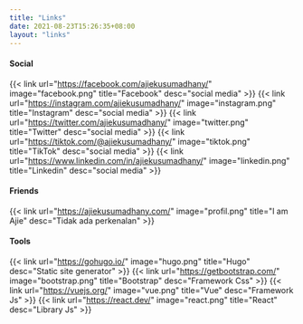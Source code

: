 ```yaml
---
title: "Links"
date: 2021-08-23T15:26:35+08:00
layout: "links"
---
```


#### Social

{{< link url="https://facebook.com/ajiekusumadhany/" image="facebook.png" title="Facebook" desc="social media" >}}
{{< link url="https://instagram.com/ajiekusumadhany/" image="instagram.png" title="Instagram" desc="social media" >}}
{{< link url="https://twitter.com/ajiekusumadhany/" image="twitter.png" title="Twitter" desc="social media" >}}
{{< link url="https://tiktok.com/@ajiekusumadhany/" image="tiktok.png" title="TikTok" desc="social media" >}}
{{< link url="https://www.linkedin.com/in/ajiekusumadhany/" image="linkedin.png" title="Linkedin" desc="social media" >}}

#### Friends

{{< link url="https://ajiekusumadhany.com/" image="profil.png" title="I am Ajie" desc="Tidak ada perkenalan" >}}

#### Tools
{{< link url="https://gohugo.io/" image="hugo.png" title="Hugo" desc="Static site generator" >}}
{{< link url="https://getbootstrap.com/" image="bootstrap.png" title="Bootstrap" desc="Framework Css" >}}
{{< link url="https://vuejs.org/" image="vue.png" title="Vue" desc="Framework Js" >}}
{{< link url="https://react.dev/" image="react.png" title="React" desc="Library Js" >}}
